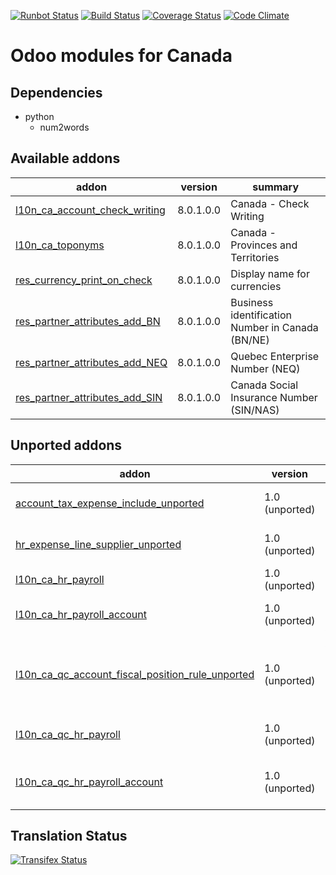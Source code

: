 [![Runbot Status](https://runbot.odoo-community.org/runbot/badge/flat/120/8.0.svg)](https://runbot.odoo-community.org/runbot/repo/github-com-oca-l10n-canada-120)
[![Build Status](https://travis-ci.org/OCA/l10n-canada.svg?branch=8.0)](https://travis-ci.org/OCA/l10n-canada)
[![Coverage Status](https://coveralls.io/repos/OCA/l10n-canada/badge.svg?branch=8.0)](https://coveralls.io/r/OCA/l10n-canada?branch=8.0)
[![Code Climate](https://codeclimate.com/github/OCA/l10n-canada/badges/gpa.svg)](https://codeclimate.com/github/OCA/l10n-canada)

Odoo modules for Canada
=======================

Dependencies
------------
* python
     * num2words

[//]: # (addons)
Available addons
----------------
addon | version | summary
--- | --- | ---
[l10n_ca_account_check_writing](l10n_ca_account_check_writing/) | 8.0.1.0.0 | Canada - Check Writing
[l10n_ca_toponyms](l10n_ca_toponyms/) | 8.0.1.0.0 | Canada - Provinces and Territories
[res_currency_print_on_check](res_currency_print_on_check/) | 8.0.1.0.0 | Display name for currencies
[res_partner_attributes_add_BN](res_partner_attributes_add_BN/) | 8.0.1.0.0 | Business identification Number in Canada (BN/NE)
[res_partner_attributes_add_NEQ](res_partner_attributes_add_NEQ/) | 8.0.1.0.0 | Quebec Enterprise Number (NEQ)
[res_partner_attributes_add_SIN](res_partner_attributes_add_SIN/) | 8.0.1.0.0 | Canada Social Insurance Number (SIN/NAS)

Unported addons
---------------
addon | version | summary
--- | --- | ---
[account_tax_expense_include_unported](account_tax_expense_include_unported/) | 1.0 (unported) | Taxes included in expense
[hr_expense_line_supplier_unported](hr_expense_line_supplier_unported/) | 1.0 (unported) | Supplier on expense line
[l10n_ca_hr_payroll](l10n_ca_hr_payroll/) | 1.0 (unported) | Canada - Payroll
[l10n_ca_hr_payroll_account](l10n_ca_hr_payroll_account/) | 1.0 (unported) | Canada - Payroll Accounting
[l10n_ca_qc_account_fiscal_position_rule_unported](l10n_ca_qc_account_fiscal_position_rule_unported/) | 1.0 (unported) | Account Fiscal Position Rules for Quebec, Canada
[l10n_ca_qc_hr_payroll](l10n_ca_qc_hr_payroll/) | 1.0 (unported) | Canada - Quebec - Payroll
[l10n_ca_qc_hr_payroll_account](l10n_ca_qc_hr_payroll_account/) | 1.0 (unported) | Canada - Quebec - Payroll Accounting

[//]: # (end addons)

Translation Status
------------------
[![Transifex Status](https://www.transifex.com/projects/p/OCA-l10n-canada-8-0/chart/image_png)](https://www.transifex.com/projects/p/OCA-l10n-canada-8-0)
